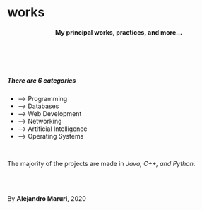 # works

<header>
  <h4>My principal works, practices, and more...</h4>
</header>

<br>

<h5>There are 6 categories</h5>

<ul>
  <li>--> Programming</li>
  <li>--> Databases</li>
  <li>--> Web Development</li>
  <li>--> Networking</li>
  <li>--> Artificial Intelligence</li>
  <li>--> Operating Systems</li>
</ul>

<br>

<p>The majority of the projects are made in <em>Java, C++, and Python</em>.</p>

<br><br>
<footer>
  <p>By <strong>Alejandro Maruri</strong>, 2020</p>
</footer>

